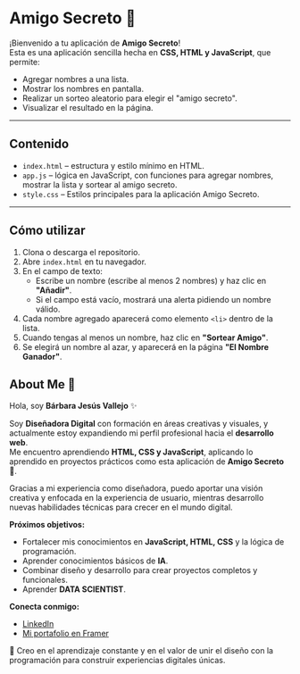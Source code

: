# Amigo Secreto 🎁

¡Bienvenido a tu aplicación de **Amigo Secreto**!  
Esta es una aplicación sencilla hecha en **CSS, HTML y JavaScript**, que permite:

- Agregar nombres a una lista.
- Mostrar los nombres en pantalla.
- Realizar un sorteo aleatorio para elegir el "amigo secreto".
- Visualizar el resultado en la página.

---

##  Contenido

- `index.html` – estructura y estilo mínimo en HTML.
- `app.js` – lógica en JavaScript, con funciones para agregar nombres, mostrar la lista y sortear al amigo secreto.
-  `style.css` –  Estilos principales para la aplicación Amigo Secreto.

---

##  Cómo utilizar

1. Clona o descarga el repositorio.
2. Abre `index.html` en tu navegador.
3. En el campo de texto:
   - Escribe un nombre (escribe al menos 2 nombres) y haz clic en **"Añadir"**.
   - Si el campo está vacío, mostrará una alerta pidiendo un nombre válido.
4. Cada nombre agregado aparecerá como elemento `<li>` dentro de la lista.
5. Cuando tengas al menos un nombre, haz clic en **"Sortear Amigo"**.
6. Se elegirá un nombre al azar, y aparecerá en la página  **"El Nombre Ganador"**.


    
## About Me 👋

Hola, soy **Bárbara Jesús Vallejo** ✨  

Soy **Diseñadora Digital** con formación en áreas creativas y visuales, y actualmente estoy expandiendo mi perfil profesional hacia el **desarrollo web**.  
Me encuentro aprendiendo **HTML, CSS y JavaScript**, aplicando lo aprendido en proyectos prácticos como esta aplicación de **Amigo Secreto 🎁**.  

Gracias a mi experiencia como diseñadora, puedo aportar una visión creativa y enfocada en la experiencia de usuario, mientras desarrollo nuevas habilidades técnicas para crecer en el mundo digital.  

**Próximos objetivos:**
- Fortalecer mis conocimientos en **JavaScript, HTML, CSS** y la lógica de programación.  
- Aprender conocimientos básicos de **IA**.  
- Combinar diseño y desarrollo para crear proyectos completos y funcionales.  
- Aprender **DATA SCIENTIST**.

**Conecta conmigo:**
- [LinkedIn](https://www.linkedin.com/in/barbarajesusvallejo/)  
- [Mi portafolio en Framer](https://barbarajesusvallejo.framer.website/)  

🚀 Creo en el aprendizaje constante y en el valor de unir el diseño con la programación para construir experiencias digitales únicas.
